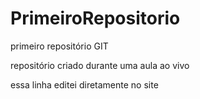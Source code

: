 # PrimeiroRepositorio
primeiro repositório GIT

repositório criado durante uma aula ao vivo 

essa linha editei diretamente no site   
